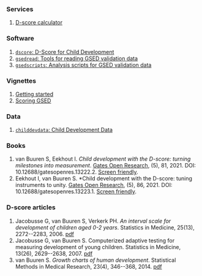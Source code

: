 ### Services

1. [D-score calculator](http://tnochildhealthstatistics.shinyapps.io/dcalculator/)

### Software

1. [`dscore`: D-Score for Child Development](https://d-score.org/dscore/)
2. [`gsedread`: Tools for reading GSED validation data](https://d-score.org/gsedread/)
3. [`gsedscripts`: Analysis scripts for GSED validation data](https://d-score.org/gsedscripts/)

### Vignettes

1. [Getting started](https://d-score.org/dscore/articles/getting_started.html)
2. [Scoring GSED](https://d-score.org/dscore/articles/scoring_GSED.html)

### Data

1. [`childdevdata`: Child Development Data](https://d-score.org/childdevdata/)

### Books

1. van Buuren S, Eekhout I. *Child development with the D-score: turning milestones into measurement*. [Gates Open Research](https://gatesopenresearch.org/articles/5-81), (5), 81, 2021. DOI: 10.12688/gatesopenres.13222.2. [Screen friendly](https://d-score.org/dbook1/).
2. Eekhout I, van Buuren S. *Child development with the D-score: tuning instruments to unity. [Gates Open Research](https://gatesopenresearch.org/articles/5-86), (5), 86, 2021. DOI: 10.12688/gatesopenres.13223.1. [Screen friendly](https://d-score.org/dbook2/).

### D-score articles

1. Jacobusse G, van Buuren S, Verkerk PH. *An interval scale for development of children aged 0-2 years*. Statistics in Medicine, 25(13), 2272--2283, 2006. [pdf](https://stefvanbuuren.name/publications/Interval%20scale%20-%20Stat%20Med%202006.pdf)
2. Jacobusse G, van Buuren S. Computerized adaptive testing for measuring development of young children. Statistics in Medicine, 13(26), 2629--2638, 2007. [pdf](https://stefvanbuuren.name/publications/CAT%20for%20development%20-%20Stat%20Med%202007.pdf)
3. van Buuren S. *Growth charts of human development*. Statistical Methods in Medical Research, 23(4), 346--368, 2014. [pdf](https://stefvanbuuren.name/publications/2014%20Growth%20charts%20for%20development%20-%20SMMR.pdf)

